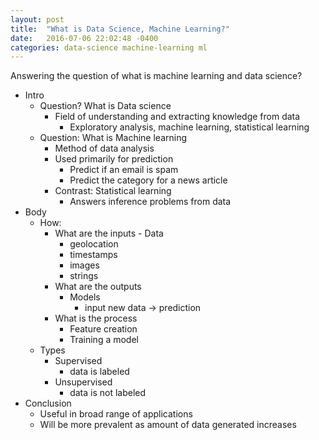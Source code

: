 ```yaml
---
layout: post
title:  "What is Data Science, Machine Learning?"
date:   2016-07-06 22:02:48 -0400
categories: data-science machine-learning ml
---
```


Answering the question of what is machine learning and data science?

- Intro
    - Question? What is Data science
        - Field of understanding and extracting knowledge from data
            - Exploratory analysis, machine learning, statistical learning
    - Question: What is Machine learning
        - Method of data analysis
        - Used primarily for prediction
            - Predict if an email is spam
            - Predict the category for a news article
        - Contrast: Statistical learning
            - Answers inference problems from data
- Body
    - How:
        - What are the inputs  - Data
            - geolocation
            - timestamps
            - images
            - strings
        - What are the outputs
            - Models
                - input new data -> prediction
        - What is the process
            - Feature creation
            - Training a model
    - Types
        - Supervised
            - data is labeled
        - Unsupervised
            - data is not labeled
- Conclusion
    - Useful in broad range of applications
    - Will be more prevalent as amount of data generated increases
